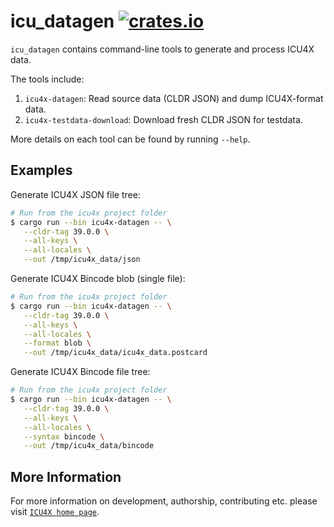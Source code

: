 # icu_datagen [![crates.io](https://img.shields.io/crates/v/icu_datagen)](https://crates.io/crates/icu_datagen)

`icu_datagen` contains command-line tools to generate and process ICU4X data.

The tools include:

1. `icu4x-datagen`: Read source data (CLDR JSON) and dump ICU4X-format data.
2. `icu4x-testdata-download`: Download fresh CLDR JSON for testdata.

More details on each tool can be found by running `--help`.

## Examples

Generate ICU4X JSON file tree:

```bash
# Run from the icu4x project folder
$ cargo run --bin icu4x-datagen -- \
   --cldr-tag 39.0.0 \
   --all-keys \
   --all-locales \
   --out /tmp/icu4x_data/json
```

Generate ICU4X Bincode blob (single file):

```bash
# Run from the icu4x project folder
$ cargo run --bin icu4x-datagen -- \
   --cldr-tag 39.0.0 \
   --all-keys \
   --all-locales \
   --format blob \
   --out /tmp/icu4x_data/icu4x_data.postcard
```

Generate ICU4X Bincode file tree:

```bash
# Run from the icu4x project folder
$ cargo run --bin icu4x-datagen -- \
   --cldr-tag 39.0.0 \
   --all-keys \
   --all-locales \
   --syntax bincode \
   --out /tmp/icu4x_data/bincode
```

## More Information

For more information on development, authorship, contributing etc. please visit [`ICU4X home page`](https://github.com/unicode-org/icu4x).
